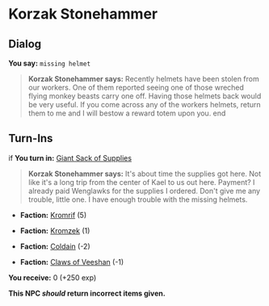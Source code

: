 # Korzak Stonehammer




## Dialog

**You say:** `missing helmet`



>**Korzak Stonehammer says:** Recently helmets have been stolen from our workers.  One of them reported seeing one of those wreched flying monkey beasts carry one off.  Having those helmets back would be very useful.  If you come across any of the workers helmets, return them to me and I will bestow a reward totem upon you.
end

## Turn-Ins





if **You turn in:** [Giant Sack of Supplies](/item/25266)


>**Korzak Stonehammer says:** It's about time the supplies got here.  Not like it's a long trip from the center of Kael to us out here.  Payment?  I already paid Wenglawks for the supplies I ordered.  Don't give me any trouble, little one.  I have enough trouble with the missing helmets.


* __Faction:__ [Kromrif](/faction/419) (5)


* __Faction:__ [Kromzek](/faction/448) (1)


* __Faction:__ [Coldain](/faction/406) (-2)


* __Faction:__ [Claws of Veeshan](/faction/430) (-1)


 **You receive:** 0 (+250 exp)

**This NPC *should* return incorrect items given.**

